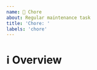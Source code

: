 ```yaml
---
name: 🎨 Chore
about: Regular maintenance task
title: 'Chore: '
labels: 'chore'
---
```


# ℹ Overview

<!--- 
Explain what needs to be cleaned up or changed to make the repository
a better developer experience.
-->